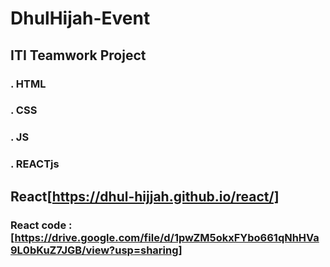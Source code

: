 # DhulHijah-Event

## ITI Teamwork Project
### . HTML
### . CSS
### . JS
### . REACTjs

## React[https://dhul-hijjah.github.io/react/]
### React code : [https://drive.google.com/file/d/1pwZM5okxFYbo661qNhHVa9L0bKuZ7JGB/view?usp=sharing]

 
